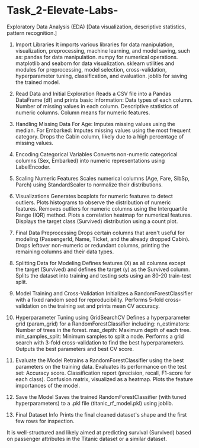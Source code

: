 # Task_2-Elevate-Labs-
 Exploratory Data Analysis (EDA) [Data visualization, descriptive statistics, pattern recognition.]
 
1. Import Libraries
It imports various libraries for data manipulation, visualization, preprocessing, machine learning, and model saving, such as:
pandas for data manipulation.
numpy for numerical operations.
matplotlib and seaborn for data visualization.
sklearn utilities and modules for preprocessing, model selection, cross-validation, hyperparameter tuning, classification, and evaluation.
joblib for saving the trained model.

2. Read Data and Initial Exploration
Reads a CSV file into a Pandas DataFrame (df) and prints basic information:
Data types of each column.
Number of missing values in each column.
Descriptive statistics of numeric columns.
Column means for numeric features.

3. Handling Missing Data
For Age: Imputes missing values using the median.
For Embarked: Imputes missing values using the most frequent category.
Drops the Cabin column, likely due to a high percentage of missing values.

4. Encoding Categorical Variables
Converts non-numeric categorical columns (Sex, Embarked) into numeric representations using LabelEncoder.

5. Scaling Numeric Features
Scales numerical columns (Age, Fare, SibSp, Parch) using StandardScaler to normalize their distributions.

6. Visualizations
Generates boxplots for numeric features to detect outliers.
Plots histograms to observe the distribution of numeric features.
Removes outliers for numeric columns using the Interquartile Range (IQR) method.
Plots a correlation heatmap for numerical features.
Displays the target class (Survived) distribution using a count plot.

7. Final Data Preprocessing
Drops certain columns that aren't useful for modeling (PassengerId, Name, Ticket, and the already dropped Cabin).
Drops leftover non-numeric or redundant columns, printing the remaining columns and their data types.

8. Splitting Data for Modeling
Defines features (X) as all columns except the target (Survived) and defines the target (y) as the Survived column.
Splits the dataset into training and testing sets using an 80-20 train-test split.

9. Model Training and Cross-Validation
Initializes a RandomForestClassifier with a fixed random seed for reproducibility.
Performs 5-fold cross-validation on the training set and prints mean CV accuracy.

10. Hyperparameter Tuning using GridSearchCV
Defines a hyperparameter grid (param_grid) for a RandomForestClassifier including:
n_estimators: Number of trees in the forest.
max_depth: Maximum depth of each tree.
min_samples_split: Minimum samples to split a node.
Performs a grid search with 3-fold cross-validation to find the best hyperparameters.
Outputs the best parameters and best CV score.

11. Evaluate the Model
Retrains a RandomForestClassifier using the best parameters on the training data.
Evaluates its performance on the test set:
Accuracy score.
Classification report (precision, recall, F1-score for each class).
Confusion matrix, visualized as a heatmap.
Plots the feature importances of the model.

12. Save the Model
Saves the trained RandomForestClassifier (with tuned hyperparameters) to a .pkl file (titanic_rf_model.pkl) using joblib.

13. Final Dataset Info
Prints the final cleaned dataset's shape and the first few rows for inspection.

It is well-structured and likely aimed at predicting survival (Survived) based on passenger attributes in the Titanic dataset or a similar dataset.

